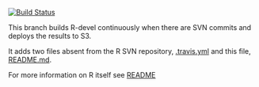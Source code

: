 [![Build Status](https://travis-ci.org/wch/r-source.svg?branch=build-trunk)](https://travis-ci.org/wch/r-source)

This branch builds R-devel continuously when there are SVN commits and deploys the results to S3.

It adds two files absent from the R SVN repository, [.travis.yml](.travis.yml) and this file, [README.md](README.md).

For more information on R itself see [README](README)
